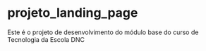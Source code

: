# projeto_landing_page
Este é o projeto de desenvolvimento do módulo base do curso de Tecnologia da Escola DNC
